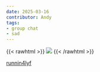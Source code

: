 ```yaml
---
date: 2025-03-16
contributor: Andy
tags:
- group chat
- sad
---
```


{{< rawhtml >}}
  <img src="https://files.slack.com/files-pri/T0CUSBBJP-F08HF041PHP/image_from_ios.jpg">
{{< /rawhtml >}}

[runnin4lyf](https://www.reddit.com/r/dataisbeautiful/comments/1j8cw0v/disparity_in_cleveland_sports_browns_vs_cavs/)
